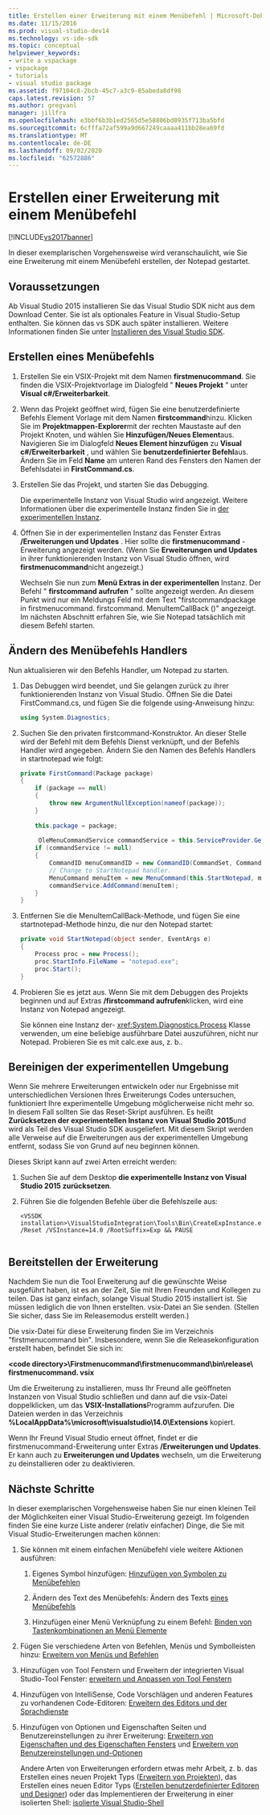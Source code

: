 ```yaml
---
title: Erstellen einer Erweiterung mit einem Menübefehl | Microsoft-Dokumentation
ms.date: 11/15/2016
ms.prod: visual-studio-dev14
ms.technology: vs-ide-sdk
ms.topic: conceptual
helpviewer_keywords:
- write a vspackage
- vspackage
- tutorials
- visual studio package
ms.assetid: f97104c8-2bcb-45c7-a3c9-85abeda8df98
caps.latest.revision: 57
ms.author: gregvanl
manager: jillfra
ms.openlocfilehash: e3bbf6b3b1ed2565d5e58806bd0935f713ba5bfd
ms.sourcegitcommit: 6cfffa72af599a9d667249caaaa411bb28ea69fd
ms.translationtype: MT
ms.contentlocale: de-DE
ms.lasthandoff: 09/02/2020
ms.locfileid: "62572886"
---
```

# <a name="creating-an-extension-with-a-menu-command"></a>Erstellen einer Erweiterung mit einem Menübefehl
[!INCLUDE[vs2017banner](../includes/vs2017banner.md)]

In dieser exemplarischen Vorgehensweise wird veranschaulicht, wie Sie eine Erweiterung mit einem Menübefehl erstellen, der Notepad gestartet.  
  
## <a name="prerequisites"></a>Voraussetzungen  
 Ab Visual Studio 2015 installieren Sie das Visual Studio SDK nicht aus dem Download Center. Sie ist als optionales Feature in Visual Studio-Setup enthalten. Sie können das vs SDK auch später installieren. Weitere Informationen finden Sie unter [Installieren des Visual Studio SDK](../extensibility/installing-the-visual-studio-sdk.md).  
  
## <a name="creating-a-menu-command"></a>Erstellen eines Menübefehls  
  
1. Erstellen Sie ein VSIX-Projekt mit dem Namen **firstmenucommand**. Sie finden die VSIX-Projektvorlage im Dialogfeld " **Neues Projekt** " unter **Visual c#/Erweiterbarkeit**.  
  
2. Wenn das Projekt geöffnet wird, fügen Sie eine benutzerdefinierte Befehls Element Vorlage mit dem Namen **firstcommand**hinzu. Klicken Sie im **Projektmappen-Explorer**mit der rechten Maustaste auf den Projekt Knoten, und wählen Sie **Hinzufügen/Neues Element**aus. Navigieren Sie im Dialogfeld **Neues Element hinzufügen** zu **Visual c#/Erweiterbarkeit** , und wählen Sie **benutzerdefinierter Befehl**aus. Ändern Sie im Feld **Name** am unteren Rand des Fensters den Namen der Befehlsdatei in **FirstCommand.cs**.  
  
3. Erstellen Sie das Projekt, und starten Sie das Debugging.  
  
     Die experimentelle Instanz von Visual Studio wird angezeigt. Weitere Informationen über die experimentelle Instanz finden Sie in [der experimentellen Instanz](../extensibility/the-experimental-instance.md).  
  
4. Öffnen Sie in der experimentellen Instanz das Fenster Extras  **/Erweiterungen und Updates** . Hier sollte die **firstmenucommand** -Erweiterung angezeigt werden. (Wenn Sie **Erweiterungen und Updates** in ihrer funktionierenden Instanz von Visual Studio öffnen, wird **firstmenucommand**nicht angezeigt.)  
  
     Wechseln Sie nun zum **Menü Extras in der experimentellen** Instanz. Der Befehl " **firstcommand aufrufen** " sollte angezeigt werden. An diesem Punkt wird nur ein Meldungs Feld mit dem Text "firstcommandpackage in firstmenucommand. firstcommand. MenuItemCallBack ()" angezeigt. Im nächsten Abschnitt erfahren Sie, wie Sie Notepad tatsächlich mit diesem Befehl starten.  
  
## <a name="changing-the-menu-command-handler"></a>Ändern des Menübefehls Handlers  
 Nun aktualisieren wir den Befehls Handler, um Notepad zu starten.  
  
1. Das Debuggen wird beendet, und Sie gelangen zurück zu ihrer funktionierenden Instanz von Visual Studio. Öffnen Sie die Datei FirstCommand.cs, und fügen Sie die folgende using-Anweisung hinzu:  
  
    ```csharp  
    using System.Diagnostics;  
    ```  
  
2. Suchen Sie den privaten firstcommand-Konstruktor. An dieser Stelle wird der Befehl mit dem Befehls Dienst verknüpft, und der Befehls Handler wird angegeben. Ändern Sie den Namen des Befehls Handlers in startnotepad wie folgt:  
  
    ```csharp  
    private FirstCommand(Package package)  
    {  
        if (package == null)  
        {  
            throw new ArgumentNullException(nameof(package));  
        }  
  
        this.package = package;  
  
         OleMenuCommandService commandService = this.ServiceProvider.GetService(typeof(IMenuCommandService)) as OleMenuCommandService;  
        if (commandService != null)  
        {  
            CommandID menuCommandID = new CommandID(CommandSet, CommandId);  
            // Change to StartNotepad handler.  
            MenuCommand menuItem = new MenuCommand(this.StartNotepad, menuCommandID);  
            commandService.AddCommand(menuItem);  
        }  
    }  
    ```  
  
3. Entfernen Sie die MenuItemCallBack-Methode, und fügen Sie eine startnotepad-Methode hinzu, die nur den Notepad startet:  
  
    ```csharp  
    private void StartNotepad(object sender, EventArgs e)  
    {  
        Process proc = new Process();  
        proc.StartInfo.FileName = "notepad.exe";  
        proc.Start();  
    }  
    ```  
  
4. Probieren Sie es jetzt aus. Wenn Sie mit dem Debuggen des Projekts beginnen und auf Extras **/firstcommand aufrufen**klicken, wird eine Instanz von Notepad angezeigt.  
  
     Sie können eine Instanz der- <xref:System.Diagnostics.Process> Klasse verwenden, um eine beliebige ausführbare Datei auszuführen, nicht nur Notepad. Probieren Sie es mit calc.exe aus, z. b..  
  
## <a name="cleaning-up-the-experimental-environment"></a>Bereinigen der experimentellen Umgebung  
 Wenn Sie mehrere Erweiterungen entwickeln oder nur Ergebnisse mit unterschiedlichen Versionen Ihres Erweiterungs Codes untersuchen, funktioniert Ihre experimentelle Umgebung möglicherweise nicht mehr so. In diesem Fall sollten Sie das Reset-Skript ausführen. Es heißt **Zurücksetzen der experimentellen Instanz von Visual Studio 2015**und wird als Teil des Visual Studio SDK ausgeliefert. Mit diesem Skript werden alle Verweise auf die Erweiterungen aus der experimentellen Umgebung entfernt, sodass Sie von Grund auf neu beginnen können.  
  
 Dieses Skript kann auf zwei Arten erreicht werden:  
  
1. Suchen Sie auf dem Desktop **die experimentelle Instanz von Visual Studio 2015 zurücksetzen**.  
  
2. Führen Sie die folgenden Befehle über die Befehlszeile aus:  
  
    ```  
    <VSSDK installation>\VisualStudioIntegration\Tools\Bin\CreateExpInstance.exe /Reset /VSInstance=14.0 /RootSuffix=Exp && PAUSE  
  
    ```  
  
## <a name="deploying-your-extension"></a>Bereitstellen der Erweiterung  
 Nachdem Sie nun die Tool Erweiterung auf die gewünschte Weise ausgeführt haben, ist es an der Zeit, Sie mit Ihren Freunden und Kollegen zu teilen. Das ist ganz einfach, solange Visual Studio 2015 installiert ist. Sie müssen lediglich die von Ihnen erstellten. vsix-Datei an Sie senden. (Stellen Sie sicher, dass Sie im Releasemodus erstellt werden.)  
  
 Die vsix-Datei für diese Erweiterung finden Sie im Verzeichnis "firstmenucommand bin". Insbesondere, wenn Sie die Releasekonfiguration erstellt haben, befindet Sie sich in:  
  
 **\<code directory>\Firstmenucommand\firstmenucommand\bin\release\ firstmenucommand. vsix**  
  
 Um die Erweiterung zu installieren, muss Ihr Freund alle geöffneten Instanzen von Visual Studio schließen und dann auf die vsix-Datei doppelklicken, um das **VSIX-Installations**Programm aufzurufen. Die Dateien werden in das Verzeichnis **%LocalAppData%\microsoft\visualstudio\14.0\Extensions** kopiert.  
  
 Wenn Ihr Freund Visual Studio erneut öffnet, findet er die firstmenucommand-Erweiterung unter Extras **/Erweiterungen und Updates**. Er kann auch zu **Erweiterungen und Updates** wechseln, um die Erweiterung zu deinstallieren oder zu deaktivieren.  
  
## <a name="next-steps"></a>Nächste Schritte  
 In dieser exemplarischen Vorgehensweise haben Sie nur einen kleinen Teil der Möglichkeiten einer Visual Studio-Erweiterung gezeigt. Im folgenden finden Sie eine kurze Liste anderer (relativ einfacher) Dinge, die Sie mit Visual Studio-Erweiterungen machen können:  
  
1. Sie können mit einem einfachen Menübefehl viele weitere Aktionen ausführen:  
  
   1. Eigenes Symbol hinzufügen: [Hinzufügen von Symbolen zu Menübefehlen](../extensibility/adding-icons-to-menu-commands.md)  
  
   2. Ändern des Text des Menübefehls: Ändern des Texts [eines Menübefehls](../extensibility/changing-the-text-of-a-menu-command.md)  
  
   3. Hinzufügen einer Menü Verknüpfung zu einem Befehl: [Binden von Tastenkombinationen an Menü Elemente](../extensibility/binding-keyboard-shortcuts-to-menu-items.md)  
  
2. Fügen Sie verschiedene Arten von Befehlen, Menüs und Symbolleisten hinzu: [Erweitern von Menüs und Befehlen](../extensibility/extending-menus-and-commands.md)  
  
3. Hinzufügen von Tool Fenstern und Erweitern der integrierten Visual Studio-Tool Fenster: [erweitern und Anpassen von Tool Fenstern](../extensibility/extending-and-customizing-tool-windows.md)  
  
4. Hinzufügen von IntelliSense, Code Vorschlägen und anderen Features zu vorhandenen Code-Editoren: [Erweitern des Editors und der Sprachdienste](../extensibility/extending-the-editor-and-language-services.md)  
  
5. Hinzufügen von Optionen und Eigenschaften Seiten und Benutzereinstellungen zu ihrer Erweiterung: [Erweitern von Eigenschaften und des Eigenschaften Fensters](../extensibility/extending-properties-and-the-property-window.md) und [Erweitern von Benutzereinstellungen und-Optionen](../extensibility/extending-user-settings-and-options.md)  
  
   Andere Arten von Erweiterungen erfordern etwas mehr Arbeit, z. b. das Erstellen eines neuen Projekt Typs ([Erweitern von Projekten](../extensibility/extending-projects.md)), das Erstellen eines neuen Editor Typs ([Erstellen benutzerdefinierter Editoren und Designer](../extensibility/creating-custom-editors-and-designers.md)) oder das Implementieren der Erweiterung in einer isolierten Shell: [isolierte Visual Studio-Shell](../extensibility/visual-studio-isolated-shell.md)
